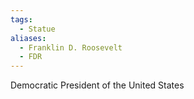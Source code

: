 ```yaml
---
tags:
  - Statue
aliases:
  - Franklin D. Roosevelt
  - FDR
---
```

Democratic President of the United States